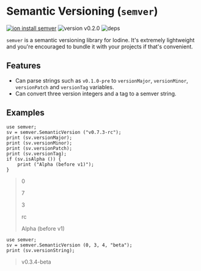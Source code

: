 # Semantic Versioning (`semver`)

[![ion install semver](https://img.shields.io/badge/ion%20install-semver-blue.svg)](https://github.com/IodineLang/Ion)
![version v0.2.0](https://img.shields.io/badge/version-v0.2.0-blue.svg)
![deps](https://img.shields.io/badge/dependencies-none-green.svg)

`semver` is a semantic versioning library for Iodine. It's extremely lightweight and you're encouraged to bundle it with your projects if that's convenient. 

## Features
- Can parse strings such as `v0.1.0-pre` to `versionMajor`, `versionMinor`, `versionPatch` and `versionTag` variables.
- Can convert three version integers and a tag to a semver string.

## Examples

    use semver;
    sv = semver.SemanticVersion ("v0.7.3-rc");
    print (sv.versionMajor);
    print (sv.versionMinor);
    print (sv.versionPatch);
    print (sv.versionTag);
    if (sv.isAlpha ()) {
        print ("Alpha (before v1)");
    }
    
> 0
>
> 7
>
> 3
>
> rc
>
> Alpha (before v1)

    use semver;
    sv = semver.SemanticVersion (0, 3, 4, "beta");
    print (sv.versionString);
    
> v0.3.4-beta
